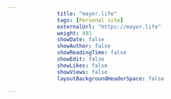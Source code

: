 ```yaml
---
                title: "mayer.life"
                tags: [Personal site]
                externalUrl: "https://mayer.life"
                weight: 491
                showDate: false
                showAuthor: false
                showReadingTime: false
                showEdit: false
                showLikes: false
                showViews: false
                layoutBackgroundHeaderSpace: false
                
---
```

